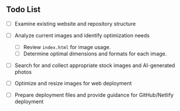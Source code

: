 ## Todo List

- [ ] Examine existing website and repository structure
- [ ] Analyze current images and identify optimization needs
  - [ ] Review `index.html` for image usage.
  - [ ] Determine optimal dimensions and formats for each image.
- [ ] Search for and collect appropriate stock images and AI-generated photos
- [ ] Optimize and resize images for web deployment
- [ ] Prepare deployment files and provide guidance for GitHub/Netlify deployment



